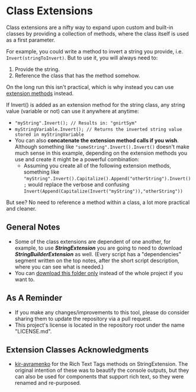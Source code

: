 # Class Extensions
Class extensions are a nifty way to expand upon custom and built-in classes by providing a collection of methods, 
where the class itself is used as a first parameter.

For example, you could write a method to invert a string you provide, i.e. ```Invert(stringToInvert)```.
But to use it, you will always need to:
1. Provide the string.
2. Reference the class that has the method somehow.

On the long run this isn't practical, which is why instead you can use [extension methods](https://docs.microsoft.com/en-us/dotnet/csharp/programming-guide/classes-and-structs/extension-methods) instead.

If Invert() is added as an extension method for the string class, any string value (variable or not) can use it anywhere at anytime:
* ```"myString".Invert(); // Results in: "gnirtSym"```
* ```myStringVariable.Invert(); // Returns the inverted string value stored in myStringVariable```
* You can also **concatenate the extension method calls if you wish**. Although something like ```"someString".Invert().Invert()``` doesn't make much sense in this example, depending on the extension methods you use and create it might be a powerful combination:
	* Assuming you create all of the following extension methods, something like ```"myString".Invert().Capitalize().Append("otherString").Invert();``` would replace the verbose and confusing ```Invert(Append(Capitalize(Invert("myString")),"otherString"))```
	
But see? No need to reference a method within a class, a lot more practical and cleaner.

## General Notes

* Some of the class extensions are dependent of one another, for example, to use ***StringExtension*** you are going to need to download ***StringBuilderExtension*** as well. (Every script has a "dependencies" segment written on the top notes, after the short script description, where you can see what is needed.)
* You can [download this folder only](https://minhaskamal.github.io/DownGit/#/home?url=https://github.com/heisarzola/Unity-Development-Tools/tree/master/Extensions) instead of the whole project if you want to.

## As A Reminder 
* If you make any changes/improvements to this tool, please do consider sharing them to update the repository via a pull request.
* This project's license is located in the repository root under the name "LICENSE.md".

## Extension Classes Acknowledgments

* [kir-avramenko](https://github.com/kir-avramenko/DebugLog-Helper) for the Rich Text Tags methods on StringExtension. The original intention of these was to beautify the console outputs, but they can also be used for components that support rich text, so they were renamed and re-purposed.
